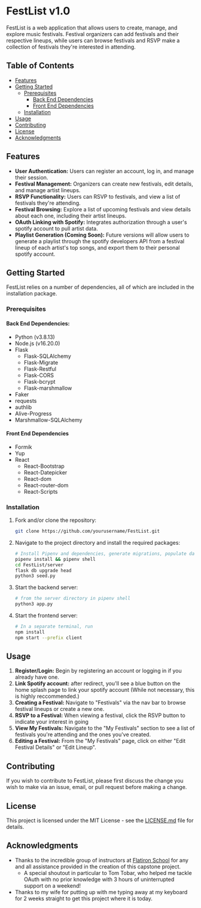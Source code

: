 # FestList v1.0

FestList is a web application that allows users to create, manage, and explore music festivals. Festival organizers can add festivals and their respective lineups, while users can browse festivals and RSVP make a collection of festivals they're interested in attending.

## Table of Contents

- [Features](#features)
- [Getting Started](#getting-started)
    - [Prerequisites](#prerequisites)
      - [Back End Dependencies](#back-end-dependencies)
      - [Front End Dependencies](#front-end-dependencies)
    - [Installation](#installation)
- [Usage](#usage)
- [Contributing](#contributing)
- [License](#license)
- [Acknowledgments](#acknowledgments)

## Features

- **User Authentication:** Users can register an account, log in, and manage their session.
- **Festival Management:** Organizers can create new festivals, edit details, and manage artist lineups.
- **RSVP Functionality:** Users can RSVP to festivals, and view a list of festivals they're attending.
- **Festival Browsing:** Explore a list of upcoming festivals and view details about each one, including their artist lineups.
- **OAuth Linking with Spotify:** Integrates authorization through a user's spotify account to pull artist data.
- **Playlist Generation (Coming Soon):** Future versions will allow users to generate a playlist through the spotify developers API from a festival lineup of each artist's top songs, and export them to their personal spotify account.

## Getting Started

FestList relies on a number of dependencies, all of which are included in the installation package.

### Prerequisites

#### Back End Dependencies:

- Python (v3.8.13)
- Node.js (v16.20.0)
- Flask
  - Flask-SQLAlchemy
  - Flask-Migrate
  - Flask-Restful
  - Flask-CORS
  - Flask-bcrypt
  - Flask-marshmallow
- Faker
- requests
- authlib
- Alive-Progress
- Marshmallow-SQLAlchemy

#### Front End Dependencies

- Formik
- Yup
- React
  - React-Bootstrap
  - React-Datepicker
  - React-dom
  - React-router-dom
  - React-Scripts

### Installation

1. Fork and/or clone the repository:
    ```bash
    git clone https://github.com/yourusername/FestList.git
    ```

2. Navigate to the project directory and install the required packages:
    ```bash
    # Install Pipenv and dependencies, generate migrations, populate databases
    pipenv install && pipenv shell
    cd FestList/server
    flask db upgrade head
    python3 seed.py
    ```

3. Start the backend server:
    ```bash
    # from the server directory in pipenv shell
    python3 app.py
    ```


5. Start the frontend server:
    ```bash
    # In a separate terminal, run
    npm install
    npm start --prefix client
    ```

## Usage

1. **Register/Login:** Begin by registering an account or logging in if you already have one.
2. **Link Spotify account:** after redirect, you'll see a blue button on the home splash page to link your spotify account (While not necessary, this is highly reccommended.)
3. **Creating a Festival:** Navigate to "Festivals" via the nav bar to browse festival lineups or create a new one.
4. **RSVP to a Festival:** When viewing a festival, click the RSVP button to indicate your interest in going
5. **View My Festivals:** Navigate to the "My Festivals" section to see a list of festivals you're attending and the ones you've created.
6. **Editing a Festival:** From the "My Festivals" page, click on either "Edit Festival Details" or "Edit Lineup".

## Contributing

If you wish to contribute to FestList, please first discuss the change you wish to make via an issue, email, or pull request before making a change.

## License

This project is licensed under the MIT License - see the [LICENSE.md](LICENSE.md) file for details.

## Acknowledgments

- Thanks to the incredible group of instructors at [Flatiron School](https://flatironschool.com/) for any and all assistance provided in the creation of this capstone project.
  - A special shoutout in particular to Tom Tobar, who helped me tackle OAuth with no prior knowledge with 3 hours of uninterrupted support on a weekend!
- Thanks to my wife for putting up with me typing away at my keyboard for 2 weeks straight to get this project where it is today.